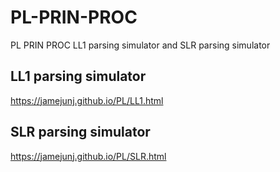 # PL-PRIN-PROC
PL PRIN PROC
LL1 parsing simulator and SLR parsing simulator

## LL1 parsing simulator 
https://jamejunj.github.io/PL/LL1.html

## SLR parsing simulator
https://jamejunj.github.io/PL/SLR.html
